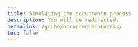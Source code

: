 ```yaml
---
title: Simulating the occurrence process
description: You will be redirected.
permalink: /gcube/occurrence-process/
toc: false
---
```


<meta http-equiv="refresh" content="2;URL=https://b-cubed-eu.github.io/gcube/articles/occurrence-process.html">
